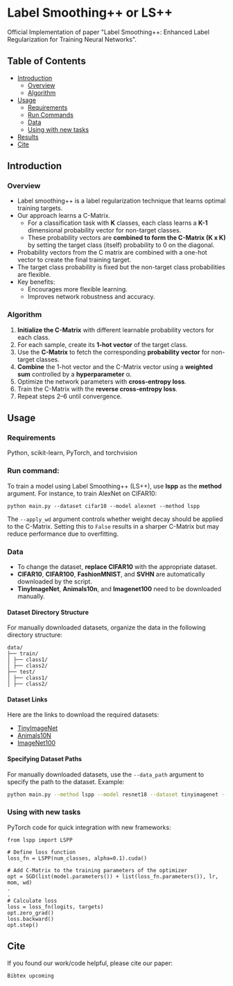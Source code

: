 # Label Smoothing++ or LS++
Official Implementation of paper "Label Smoothing++: Enhanced Label Regularization for Training Neural Networks". <br>

## Table of Contents
- [Introduction](#introduction)
  - [Overview](#overview)
  - [Algorithm](#algorithm)
- [Usage](#usage)
  - [Requirements](#requirements)
  - [Run Commands](#run-commands)
  - [Data](#data)
  - [Using with new tasks](#using-with-new-tasks)
- [Results](#results)
- [Cite](#cite)

## Introduction
### Overview
- Label smoothing++ is a label regularization technique that learns optimal training targets.
- Our approach learns a C-Matrix.
	- For a classification task with **K** classes, each class learns a **K-1** dimensional probability vector for non-target classes.
	- These probability vectors are **combined to form the C-Matrix (K x K)** by setting the target class (itself) probability to 0 on the diagonal.
- Probability vectors from the C matrix are combined with a one-hot vector to create the final training target.
- The target class probability is fixed but the non-target class probabilities are flexible.
- Key benefits:
    - Encourages more flexible learning.
    - Improves network robustness and accuracy.

### Algorithm
1. **Initialize the C-Matrix** with different learnable probability vectors for each class.
2. For each sample, create its **1-hot vector** of the target class.
3. Use the **C-Matrix** to fetch the corresponding **probability vector** for non-target classes.
4. **Combine** the 1-hot vector and the C-Matrix vector using a **weighted sum** controlled by a **hyperparameter** α.
5. Optimize the network parameters with **cross-entropy loss**.
6. Train the C-Matrix with the **reverse cross-entropy loss**.
7. Repeat steps 2–6 until convergence.

## Usage
### Requirements
Python, scikit-learn, PyTorch, and torchvision
 
### Run command:
To train a model using Label Smoothing++ (LS++), use **lspp** as the **method** argument. For instance, to train AlexNet on CIFAR10:
```
python main.py --dataset cifar10 --model alexnet --method lspp
```

The `--apply_wd` argument controls whether weight decay should be applied to the C-Matrix. Setting this to `False` results in a sharper C-Matrix but may reduce performance due to overfitting.

### Data
- To change the dataset, **replace CIFAR10** with the appropriate dataset. <br>
- **CIFAR10**, **CIFAR100**, **FashionMNIST**, and **SVHN** are automatically downloaded by the script.
- **TinyImageNet**, **Animals10n**, and **Imagenet100** need to be downloaded manually.
#### Dataset Directory Structure
For manually downloaded datasets, organize the data in the following directory structure:
```
data/
├── train/
│ ├── class1/
│ ├── class2/
├── test/
│ ├── class1/
│ ├── class2/
```
#### Dataset Links
Here are the links to download the required datasets:
- [TinyImageNet](http://cs231n.stanford.edu/tiny-imagenet-200.zip)  
- [Animals10N](https://dm.kaist.ac.kr/datasets/animal-10n/)  
- [ImageNet100](https://www.kaggle.com/datasets/ambityga/imagenet100)  

#### Specifying Dataset Paths
For manually downloaded datasets, use the `--data_path` argument to specify the path to the dataset. Example:
```bash
python main.py --method lspp --model resnet18 --dataset tinyimagenet --data_path /path/to/data
```

### Using with new tasks
PyTorch code for quick integration with new frameworks:
```
from lspp import LSPP

# Define loss function
loss_fn = LSPP(num_classes, alpha=0.1).cuda()

# Add C-Matrix to the training parameters of the optimizer
opt = SGD(list(model.parameters()) + list(loss_fn.parameters()), lr, mom, wd)
.
.
# Calculate loss
loss = loss_fn(logits, targets)
opt.zero_grad()
loss.backward()
opt.step()
```

## Cite
If you found our work/code helpful, please cite our paper:
```
Bibtex upcoming
```

